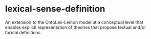 # lexical-sense-definition
An extension to the OntoLex-Lemon model at a conceptual level that enables explicit representation of theories that propose textual and/or formal definitions. 
